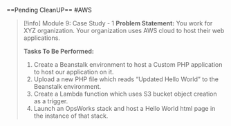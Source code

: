 ==Pending CleanUP==
#AWS

> [!info] Module 9: Case Study - 1
> **Problem Statement:** 
> You work for XYZ organization. Your organization uses AWS cloud to host their web applications. 
> 
> **Tasks To Be Performed:** 
> 1. Create a Beanstalk environment to host a Custom PHP application to host our application on it. 
> 2. Upload a new PHP file which reads “Updated Hello World” to the Beanstalk environment. 
> 3. Create a Lambda function which uses S3 bucket object creation as a trigger. 
> 4. Launch an OpsWorks stack and host a Hello World html page in the instance of that stack.
